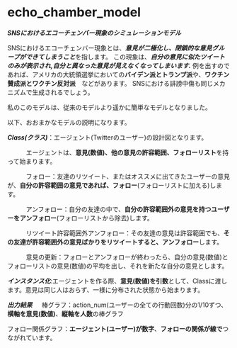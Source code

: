 # echo_chamber_model

***SNSにおけるエコーチェンバー現象のシミュレーションモデル***

SNSにおけるエコーチェンバー現象とは、***意見が二極化し、閉鎖的な意見グループができてしまうこと***を指します。
この現象は、***自分の意見に似たツイートのみが表示され,自分と異なった意見が見えなくなってしまいます.***
例を出すのであれば、アメリカの大統領選挙においての**バイデン派とトランプ派**や、**ワクチン賛成派とワクチン反対派**　などがあります。
SNSにおける誹謗中傷も同じメカニズムで生成されるでしょう。

私のこのモデルは、従来のモデルより遥かに簡単なモデルとなりました。

以下、おおまかなモデルの説明になります。


***Class(クラス)***：エージェント(Twitterのユーザー)の設計図となります。

　　　エージェントは、**意見(数値)、他の意見の許容範囲、フォローリスト**を持って始まります。

　　　フォロー：友達のリツイート、またはオススメに出てきたユーザーの意見が、**自分の許容範囲の意見であれば、フォロー**(フォローリストに加える)します。

　　　アンフォロー：自分の友達の中で、**自分の許容範囲外の意見を持つユーザーをアンフォロー**(フォローリストから除去)します。
   
　　　リツイート許容範囲外アンフォロー：その友達の意見は許容範囲でも、**その友達が許容範囲外の意見ばかりをリツイートすると、アンフォロー**します。

　　　意見の更新：フォローとアンフォローが終わったら、自分の意見(数値)とフォローリストの意見(数値)の平均を出し、それを新たな自分の意見とします。

   
 ***インスタンス化***:エージェントを作る際、**意見(数値)を引数**として、Classに渡します。意見は同じ人はおらず、一様に分布された状態から始まります。　


 
***出力結果***
　
棒グラフ：action_num(ユーザーの全ての行動回数)分の1/10ずつ、**横軸を意見(数値)**、**縦軸を人数**の棒グラフ

フォロー関係グラフ：**エージェント(ユーザー)が数字**、**フォローの関係が線で**つながれています。
